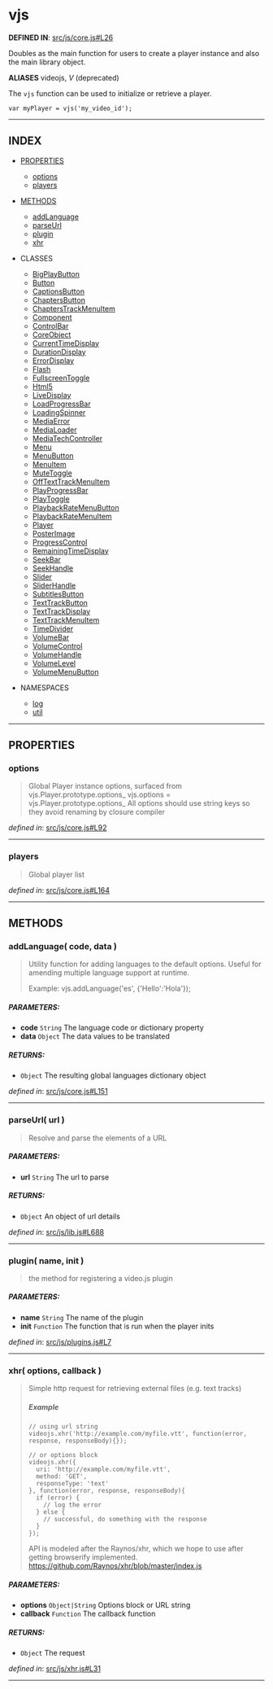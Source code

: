 <!-- GENERATED FROM SOURCE -->

# vjs

__DEFINED IN__: [src/js/core.js#L26](https://github.com/videojs/video.js/blob/master/src/js/core.js#L26)  

Doubles as the main function for users to create a player instance and also
the main library object.

**ALIASES** videojs, _V_ (deprecated)

The `vjs` function can be used to initialize or retrieve a player.

    var myPlayer = vjs('my_video_id');

---

## INDEX

- [PROPERTIES](#properties)
  - [options](#options)
  - [players](#players)

- [METHODS](#methods)
  - [addLanguage](#addlanguage-code-data-)
  - [parseUrl](#parseurl-url-)
  - [plugin](#plugin-name-init-)
  - [xhr](#xhr-options-callback-)

- CLASSES
  - [BigPlayButton](vjs.BigPlayButton.md)
  - [Button](vjs.Button.md)
  - [CaptionsButton](undefined.md)
  - [ChaptersButton](undefined.md)
  - [ChaptersTrackMenuItem](undefined.md)
  - [Component](vjs.Component.md)
  - [ControlBar](vjs.ControlBar.md)
  - [CoreObject](vjs.CoreObject.md)
  - [CurrentTimeDisplay](vjs.CurrentTimeDisplay.md)
  - [DurationDisplay](vjs.DurationDisplay.md)
  - [ErrorDisplay](vjs.ErrorDisplay.md)
  - [Flash](vjs.Flash.md)
  - [FullscreenToggle](vjs.FullscreenToggle.md)
  - [Html5](vjs.Html5.md)
  - [LiveDisplay](vjs.LiveDisplay.md)
  - [LoadProgressBar](vjs.LoadProgressBar.md)
  - [LoadingSpinner](vjs.LoadingSpinner.md)
  - [MediaError](vjs.MediaError.md)
  - [MediaLoader](vjs.MediaLoader.md)
  - [MediaTechController](undefined.md)
  - [Menu](vjs.Menu.md)
  - [MenuButton](vjs.MenuButton.md)
  - [MenuItem](vjs.MenuItem.md)
  - [MuteToggle](vjs.MuteToggle.md)
  - [OffTextTrackMenuItem](undefined.md)
  - [PlayProgressBar](vjs.PlayProgressBar.md)
  - [PlayToggle](vjs.PlayToggle.md)
  - [PlaybackRateMenuButton](vjs.PlaybackRateMenuButton.md)
  - [PlaybackRateMenuItem](vjs.PlaybackRateMenuItem.md)
  - [Player](vjs.Player.md)
  - [PosterImage](vjs.PosterImage.md)
  - [ProgressControl](vjs.ProgressControl.md)
  - [RemainingTimeDisplay](vjs.RemainingTimeDisplay.md)
  - [SeekBar](vjs.SeekBar.md)
  - [SeekHandle](vjs.SeekHandle.md)
  - [Slider](vjs.Slider.md)
  - [SliderHandle](vjs.SliderHandle.md)
  - [SubtitlesButton](undefined.md)
  - [TextTrackButton](undefined.md)
  - [TextTrackDisplay](undefined.md)
  - [TextTrackMenuItem](undefined.md)
  - [TimeDivider](vjs.TimeDivider.md)
  - [VolumeBar](vjs.VolumeBar.md)
  - [VolumeControl](vjs.VolumeControl.md)
  - [VolumeHandle](vjs.VolumeHandle.md)
  - [VolumeLevel](vjs.VolumeLevel.md)
  - [VolumeMenuButton](vjs.VolumeMenuButton.md)

- NAMESPACES
  - [log](vjs.log.md)
  - [util](vjs.util.md)

---

## PROPERTIES

### options
> Global Player instance options, surfaced from vjs.Player.prototype.options_
> vjs.options = vjs.Player.prototype.options_
> All options should use string keys so they avoid
> renaming by closure compiler

_defined in_: [src/js/core.js#L92](https://github.com/videojs/video.js/blob/master/src/js/core.js#L92)

---

### players
> Global player list

_defined in_: [src/js/core.js#L164](https://github.com/videojs/video.js/blob/master/src/js/core.js#L164)

---

## METHODS

### addLanguage( code, data )
> Utility function for adding languages to the default options. Useful for
> amending multiple language support at runtime.
> 
> Example: vjs.addLanguage('es', {'Hello':'Hola'});

##### PARAMETERS: 
* __code__ `String` The language code or dictionary property
* __data__ `Object` The data values to be translated

##### RETURNS: 
* `Object` The resulting global languages dictionary object

_defined in_: [src/js/core.js#L151](https://github.com/videojs/video.js/blob/master/src/js/core.js#L151)

---

### parseUrl( url )
> Resolve and parse the elements of a URL

##### PARAMETERS: 
* __url__ `String` The url to parse

##### RETURNS: 
* `Object` An object of url details

_defined in_: [src/js/lib.js#L688](https://github.com/videojs/video.js/blob/master/src/js/lib.js#L688)

---

### plugin( name, init )
> the method for registering a video.js plugin

##### PARAMETERS: 
* __name__ `String` The name of the plugin
* __init__ `Function` The function that is run when the player inits

_defined in_: [src/js/plugins.js#L7](https://github.com/videojs/video.js/blob/master/src/js/plugins.js#L7)

---

### xhr( options, callback )
> Simple http request for retrieving external files (e.g. text tracks)
> 
> ##### Example
> 
>     // using url string
>     videojs.xhr('http://example.com/myfile.vtt', function(error, response, responseBody){});
> 
>     // or options block
>     videojs.xhr({
>       uri: 'http://example.com/myfile.vtt',
>       method: 'GET',
>       responseType: 'text'
>     }, function(error, response, responseBody){
>       if (error) {
>         // log the error
>       } else {
>         // successful, do something with the response
>       }
>     });
> 
> 
> API is modeled after the Raynos/xhr, which we hope to use after
> getting browserify implemented.
> https://github.com/Raynos/xhr/blob/master/index.js

##### PARAMETERS: 
* __options__ `Object|String` Options block or URL string
* __callback__ `Function` The callback function

##### RETURNS: 
* `Object` The request

_defined in_: [src/js/xhr.js#L31](https://github.com/videojs/video.js/blob/master/src/js/xhr.js#L31)

---

